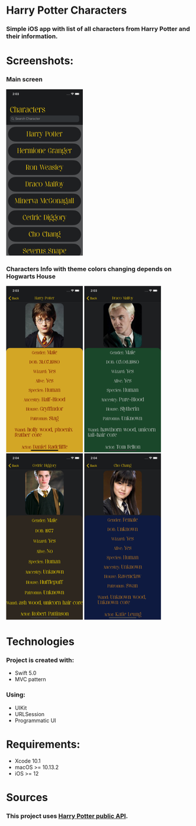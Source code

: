 # **Harry Potter Characters**
### Simple iOS app with list of all characters from Harry Potter and their information.


# Screenshots:

### Main screen

<img src="/Screenshots/screenshot1.png" width="207" height="448">

### Characters Info with theme colors changing depends on Hogwarts House

<p float="left">
<img src="/Screenshots/screenshot2.png" width="207" height="448" />
<img src="/Screenshots/screenshot3.png" width="207" height="448" />
<img src="/Screenshots/screenshot4.png" width="207" height="448" />
<img src="/Screenshots/screenshot5.png" width="207" height="448" />
</p>

# Technologies
### Project is created with:
+ Swift 5.0
+ MVC pattern

### Using:
* UIKit
* URLSession
* Programmatic UI


# Requirements:
* Xcode 10.1
* macOS >= 10.13.2
* iOS >= 12


# Sources
### This project uses [Harry Potter public API](https://hp-api.onrender.com).

 
